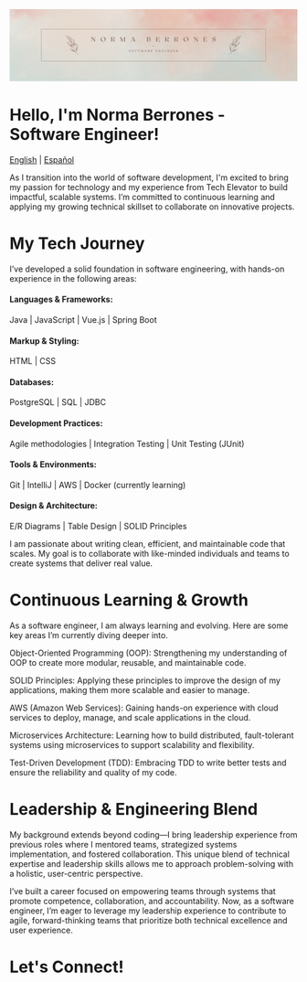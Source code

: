 ![Initial image](Photos/nbgit.png)

# Hello, I'm Norma Berrones - Software Engineer!

[English](#english) | [Español](#español)

As I transition into the world of software development, I'm excited to bring my passion for technology and my experience from Tech Elevator to build impactful, scalable systems. I’m committed to continuous learning and applying my growing technical skillset to collaborate on innovative projects.


# My Tech Journey
I’ve developed a solid foundation in software engineering, with hands-on experience in the following areas:

#### Languages & Frameworks:
Java | JavaScript | Vue.js | Spring Boot

#### Markup & Styling: 
HTML | CSS 

#### Databases:
PostgreSQL | SQL | JDBC

#### Development Practices:
Agile methodologies | Integration Testing | Unit Testing (JUnit)

#### Tools & Environments:
Git | IntelliJ | AWS | Docker (currently learning)

#### Design & Architecture:
E/R Diagrams | Table Design | SOLID Principles

I am passionate about writing clean, efficient, and maintainable code that scales. My goal is to collaborate with like-minded individuals and teams to create systems that deliver real value.


# Continuous Learning & Growth
As a software engineer, I am always learning and evolving. Here are some key areas I’m currently diving deeper into.

Object-Oriented Programming (OOP): Strengthening my understanding of OOP to create more modular, reusable, and maintainable code.

SOLID Principles: Applying these principles to improve the design of my applications, making them more scalable and easier to manage.

AWS (Amazon Web Services): Gaining hands-on experience with cloud services to deploy, manage, and scale applications in the cloud.

Microservices Architecture: Learning how to build distributed, fault-tolerant systems using microservices to support scalability and flexibility.

Test-Driven Development (TDD): Embracing TDD to write better tests and ensure the reliability and quality of my code.


# Leadership & Engineering Blend
My background extends beyond coding—I bring leadership experience from previous roles where I mentored teams, strategized systems implementation, and fostered collaboration. This unique blend of technical expertise and leadership skills allows me to approach problem-solving with a holistic, user-centric perspective.

I’ve built a career focused on empowering teams through systems that promote competence, collaboration, and accountability. Now, as a software engineer, I’m eager to leverage my leadership experience to contribute to agile, forward-thinking teams that prioritize both technical excellence and user experience.

# Let's Connect!


